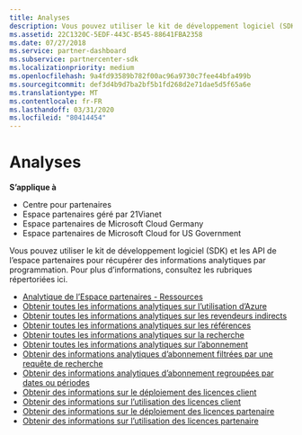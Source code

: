 ```yaml
---
title: Analyses
description: Vous pouvez utiliser le kit de développement logiciel (SDK) et les API de l’espace partenaires pour récupérer des informations analytiques par programmation. Pour plus d’informations, consultez les rubriques répertoriées ici.
ms.assetid: 22C1320C-5EDF-443C-B545-88641FBA2358
ms.date: 07/27/2018
ms.service: partner-dashboard
ms.subservice: partnercenter-sdk
ms.localizationpriority: medium
ms.openlocfilehash: 9a4fd93589b782f00ac96a9730c7fee44bfa499b
ms.sourcegitcommit: def3d4b9d7ba2bf5b1fd268d2e71dae5d5f65a6e
ms.translationtype: MT
ms.contentlocale: fr-FR
ms.lasthandoff: 03/31/2020
ms.locfileid: "80414454"
---
```

# <a name="analytics"></a>Analyses


**S’applique à**

 - Centre pour partenaires
 - Espace partenaires géré par 21Vianet
 - Espace partenaires de Microsoft Cloud Germany
 - Espace partenaires de Microsoft Cloud for US Government

Vous pouvez utiliser le kit de développement logiciel (SDK) et les API de l’espace partenaires pour récupérer des informations analytiques par programmation. Pour plus d’informations, consultez les rubriques répertoriées ici.

- [Analytique de l’Espace partenaires - Ressources](partner-center-analytics-resources.md)
- [Obtenir toutes les informations analytiques sur l’utilisation d’Azure](get-all-azure-usage-analytics.md)
- [Obtenir toutes les informations analytiques sur les revendeurs indirects](get-all-indirect-resellers-analytics.md)
- [Obtenir toutes les informations analytiques sur les références](get-all-referrals-analytics.md)
- [Obtenir toutes les informations analytiques sur la recherche](get-all-search-analytics.md)
- [Obtenir toutes les informations analytiques sur l’abonnement](get-all-subscription-analytics.md)  
- [Obtenir des informations analytiques d’abonnement filtrées par une requête de recherche](get-subscription-analytics-by-search-query.md)  
- [Obtenir des informations analytiques d’abonnement regroupées par dates ou périodes](get-subscription-analytics-grouped-by-dates-or-terms.md)  
- [Obtenir des informations sur le déploiement des licences client](get-customer-licenses-deployment-information.md)
- [Obtenir des informations sur l’utilisation des licences client](get-customer-licenses-usage-information.md)
- [Obtenir des informations sur le déploiement des licences partenaire](get-partner-licenses-deployment-information.md)
- [Obtenir des informations sur l’utilisation des licences partenaire](get-partner-licenses-usage-information.md)

